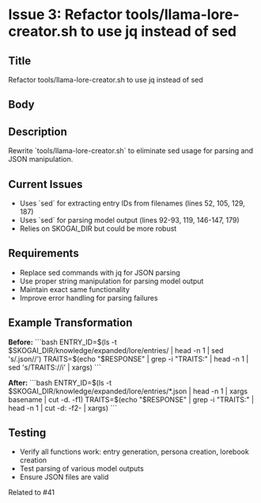 # Issue 3: Refactor tools/llama-lore-creator.sh to use jq instead of sed

## Title
Refactor tools/llama-lore-creator.sh to use jq instead of sed

## Body
## Description
Rewrite \`tools/llama-lore-creator.sh\` to eliminate sed usage for parsing and JSON manipulation.

## Current Issues
- Uses \`sed\` for extracting entry IDs from filenames (lines 52, 105, 129, 187)
- Uses \`sed\` for parsing model output (lines 92-93, 119, 146-147, 179)
- Relies on SKOGAI_DIR but could be more robust

## Requirements
- Replace sed commands with jq for JSON parsing
- Use proper string manipulation for parsing model output
- Maintain exact same functionality
- Improve error handling for parsing failures

## Example Transformation
**Before:**
\`\`\`bash
ENTRY_ID=\$(ls -t \$SKOGAI_DIR/knowledge/expanded/lore/entries/ | head -n 1 | sed 's/\.json//')
TRAITS=\$(echo "\$RESPONSE" | grep -i "TRAITS:" | head -n 1 | sed 's/TRAITS://i' | xargs)
\`\`\`

**After:**
\`\`\`bash
ENTRY_ID=\$(ls -t \$SKOGAI_DIR/knowledge/expanded/lore/entries/*.json | head -n 1 | xargs basename | cut -d. -f1)
TRAITS=\$(echo "\$RESPONSE" | grep -i "TRAITS:" | head -n 1 | cut -d: -f2- | xargs)
\`\`\`

## Testing
- Verify all functions work: entry generation, persona creation, lorebook creation
- Test parsing of various model outputs
- Ensure JSON files are valid

Related to #41
